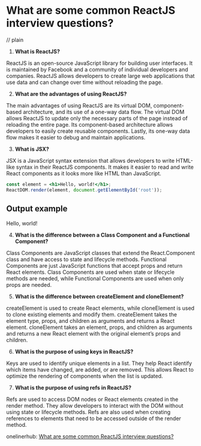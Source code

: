 # What are some common ReactJS interview questions?
// plain

1. **What is ReactJS?**

ReactJS is an open-source JavaScript library for building user interfaces. It is maintained by Facebook and a community of individual developers and companies. ReactJS allows developers to create large web applications that use data and can change over time without reloading the page.

2. **What are the advantages of using ReactJS?**

The main advantages of using ReactJS are its virtual DOM, component-based architecture, and its use of a one-way data flow. The virtual DOM allows ReactJS to update only the necessary parts of the page instead of reloading the entire page. Its component-based architecture allows developers to easily create reusable components. Lastly, its one-way data flow makes it easier to debug and maintain applications.

3. **What is JSX?**

JSX is a JavaScript syntax extension that allows developers to write HTML-like syntax in their ReactJS components. It makes it easier to read and write React components as it looks more like HTML than JavaScript.

```jsx
const element = <h1>Hello, world!</h1>;
ReactDOM.render(element, document.getElementById('root'));
```

## Output example


Hello, world!

4. **What is the difference between a Class Component and a Functional Component?**

Class Components are JavaScript classes that extend the React.Component class and have access to state and lifecycle methods. Functional Components are just JavaScript functions that accept props and return React elements. Class Components are used when state or lifecycle methods are needed, while Functional Components are used when only props are needed.

5. **What is the difference between createElement and cloneElement?**

createElement is used to create React elements, while cloneElement is used to clone existing elements and modify them. createElement takes the element type, props, and children as arguments and returns a React element. cloneElement takes an element, props, and children as arguments and returns a new React element with the original element’s props and children.

6. **What is the purpose of using keys in ReactJS?**

Keys are used to identify unique elements in a list. They help React identify which items have changed, are added, or are removed. This allows React to optimize the rendering of components when the list is updated.

7. **What is the purpose of using refs in ReactJS?**

Refs are used to access DOM nodes or React elements created in the render method. They allow developers to interact with the DOM without using state or lifecycle methods. Refs are also used when creating references to elements that need to be accessed outside of the render method.

onelinerhub: [What are some common ReactJS interview questions?](https://onelinerhub.com/reactjs/what-are-some-common-reactjs-interview-questions)